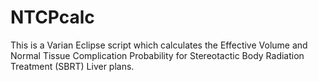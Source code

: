 # NTCPcalc
This is a Varian Eclipse script which calculates the Effective Volume and Normal Tissue Complication Probability for Stereotactic Body Radiation Treatment (SBRT) Liver plans.
